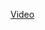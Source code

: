 <a href="https://drive.google.com/file/d/1az26APbmV6ICuxx62jdXTdqVhAEscrUD/view?usp=sharing">Video </a>
